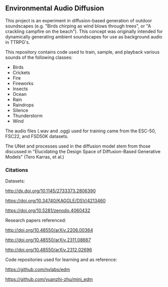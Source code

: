 ## Environmental Audio Diffusion
This project is an experiment in diffusion-based generation of outdoor soundscapes (e.g. "Birds chirping as wind blows through trees", or "A crackling campfire on the beach"). This concept was originally intended for dynamically generating ambient soundscapes for use as background audio in TTRPG's.

This repository contains code used to train, sample, and playback various sounds of the following classes:

- Birds
- Crickets
- Fire
- Fireworks
- Insects
- Ocean
- Rain
- Raindrops
- Silence
- Thunderstorm
- Wind

The audio files (.wav and .ogg) used for training came from the ESC-50, FSC22, and FSD50K datasets.

The UNet and processes used in the diffusion model stem from those discussed in "Elucidating the Design Space of Diffusion-Based Generative Models" (Tero Karras, et al.)

### Citations
Datasets:

http://dx.doi.org/10.1145/2733373.2806390

https://doi.org/10.34740/KAGGLE/DSV/4213460

https://doi.org/10.5281/zenodo.4060432

Research papers referenced:

http://doi.org/10.48550/arXiv.2206.00364

http://doi.org/10.48550/arXiv.2311.08667

http://doi.org/10.48550/arXiv.2312.02696


Code repositories used for learning and as reference:

https://github.com/nvlabs/edm

https://github.com/yuanzhi-zhu/mini_edm

